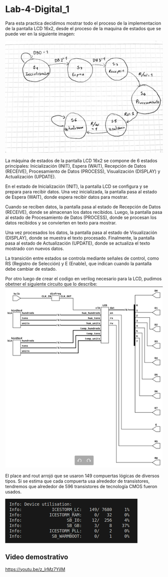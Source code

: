 # Lab-4-Digital_1

Para esta practica decidimos mostrar todo el proceso de la implementacion de la pantalla LCD 16x2, desde el proceso de la maquina de estados que se puede ver en la siguiente imagen:

![apli_diodo](./1000221405.jpg)

La máquina de estados de la pantalla LCD 16x2 se compone de 6 estados principales: Inicialización (INIT), Espera (WAIT), Recepción de Datos (RECEIVE), Procesamiento de Datos (PROCESS), Visualización (DISPLAY) y Actualización (UPDATE).

En el estado de Inicialización (INIT), la pantalla LCD se configura y se prepara para recibir datos. Una vez inicializada, la pantalla pasa al estado de Espera (WAIT), donde espera recibir datos para mostrar.

Cuando se reciben datos, la pantalla pasa al estado de Recepción de Datos (RECEIVE), donde se almacenan los datos recibidos. Luego, la pantalla pasa al estado de Procesamiento de Datos (PROCESS), donde se procesan los datos recibidos y se convierten en texto para mostrar.

Una vez procesados los datos, la pantalla pasa al estado de Visualización (DISPLAY), donde se muestra el texto procesado. Finalmente, la pantalla pasa al estado de Actualización (UPDATE), donde se actualiza el texto mostrado con nuevos datos.

La transición entre estados se controla mediante señales de control, como RS (Registro de Selección) y E (Enable), que indican cuando la pantalla debe cambiar de estado.


Por otro luego de crear el codigo en verilog necesario para la LCD, pudimos obetner el siguiente circuito que lo describe: 
![RTL de la pantalla](./RTL_pantalla.png)

El place and rout arrojó que se usaron 149 compuertas lógicas de diversos tipos. Si se estima que cada compuerta usa alrededor de transistores, tendremos que alrededor de 596 transistores de tecnología CMOS fueron usados.

![Recursos usados en la síntesis y configuración de LCD](./recursos_usados.png)

## Video demostrativo
https://youtu.be/z_lrMz7YjIM

